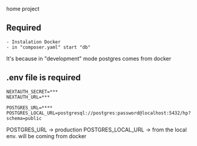 home project

## Required

    - Instalation Docker
    - in "composer.yaml" start "db"

It's because in "development" mode postgres comes from docker

## .env file is required

    NEXTAUTH_SECRET=***
    NEXTAUTH_URL=***

    POSTGRES_URL=****
    POSTGRES_LOCAL_URL=postgresql://postgres:password@localhost:5432/hp?schema=public

POSTGRES_URL -> production
POSTGRES_LOCAL_URL -> from the local env. will be coming from docker
